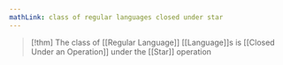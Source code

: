 ```yaml
---
mathLink: class of regular languages closed under star
---
```

>[!thm]
>The class of [[Regular Language]] [[Language]]s is [[Closed Under an Operation]] under the [[Star]] operation

